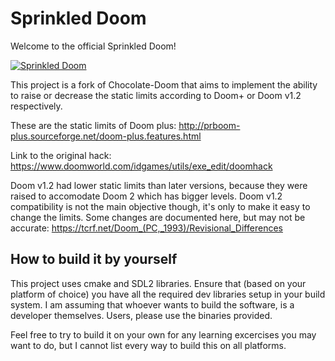 # Sprinkled Doom

Welcome to the official Sprinkled Doom!

[![Sprinkled Doom](https://github.com/atsb/chocolate-doom-plus-plus/actions/workflows/main.yml/badge.svg)](https://github.com/atsb/chocolate-doom-plus-plus/actions/workflows/main.yml)

This project is a fork of Chocolate-Doom that aims to implement the ability to raise or decrease the static limits according to Doom+ or Doom v1.2 respectively. 

These are the static limits of Doom plus: http://prboom-plus.sourceforge.net/doom-plus.features.html

Link to the original hack: https://www.doomworld.com/idgames/utils/exe_edit/doomhack

Doom v1.2 had lower static limits than later versions, because they were raised to accomodate Doom 2 which has bigger levels. Doom v1.2 compatibility is not the main objective though, it's only to make it easy to change the limits. Some changes are documented here, but may not be accurate: https://tcrf.net/Doom_(PC,_1993)/Revisional_Differences

## How to build it by yourself

This project uses cmake and SDL2 libraries.  Ensure that (based on your platform of choice) you have
all the required dev libraries setup in your build system.  I am assuming that whoever wants to build
the software, is a developer themselves.  Users, please use the binaries provided.

Feel free to try to build it on your own for any learning excercises you may want to do, but
I cannot list every way to build this on all platforms.
